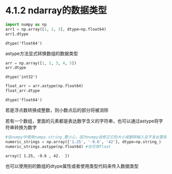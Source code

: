 # 4.1.2 ndarray的数据类型


```python
import numpy as np
arr1 = np.array([1, 2, 3], dtype=np.float64)
arr1.dtype
```




    dtype('float64')



astype方法显式转换数组的数据类型


```python
arr = np.array([1, 2, 3, 4, 5])
arr.dtype
```




    dtype('int32')




```python
float_arr = arr.astype(np.float64)
float_arr.dtype
```




    dtype('float64')



若是浮点数转换成整数，则小数点后的部分将被消除

若有一个数组，里面的元素都是表达数字含义的字符串，也可以通过astype将字符串转换为数字


```python
#在numpy中使用numpy.string_要小心，因为numpy会修正它的大小或删除输入且不发出警告
numeric_strings = np.array(['1.25', '-9.6', '42'], dtype=np.string_)
numeric_strings.astype(np.float64) #也可用float
```




    array([ 1.25, -9.6 , 42.  ])



也可以使用别的数组的dtype属性或者使用类型代码来传入数据类型
